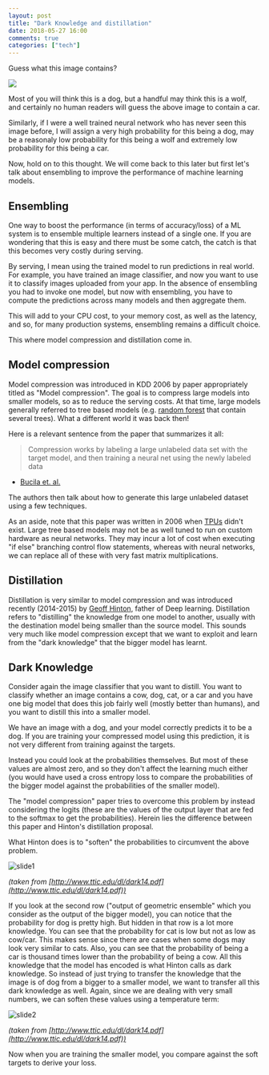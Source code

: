 ```yaml
---
layout: post
title: "Dark Knowledge and distillation"
date: 2018-05-27 16:00
comments: true
categories: ["tech"]
---
```


Guess what this image contains?

![](https://upload.wikimedia.org/wikipedia/commons/9/9f/Alaskan_Malamute.jpg) 

Most of you will think this is a dog, but a handful may think this is a wolf, and certainly no human readers will guess the above image to contain a car.

Similarly, if I were a well trained neural network who has never seen this image before, I will assign a very high probability for this being a dog, may be a reasonaly low probability for this being a wolf and extremely low probability for this being a car.

Now, hold on to this thought. We will come back to this later but first let's talk about ensembling to improve the performance of machine learning models.

## Ensembling
One way to boost the performance (in terms of accuracy/loss) of a ML system is to ensemble multiple learners instead of a single one. If you are wondering that this is easy and there must be some catch, the catch is that this becomes very costly during serving.

By serving, I mean using the trained model to run predictions in real world. For example, you have trained an image classifier, and now you want to use it to classify images uploaded from your app. In the absence of ensembling you had to invoke one model, but now with ensembling, you have to compute the predictions across many models and then aggregate them.

This will add to your CPU cost, to your memory cost, as well as the latency, and so, for many production systems, ensembling remains a difficult choice.

This where model compression and distillation come in.

## Model compression
Model compression was introduced in KDD 2006 by paper appropriately titled as "Model compression". The goal is to compress large models into smaller models, so as to reduce the serving costs. At that time, large models generally referred to tree based models (e.g. [random forest](https://en.wikipedia.org/wiki/Random_forest) that contain several trees). What a different world it was back then!

Here is a relevant sentence from the paper that summarizes it all:

> Compression works by labeling a large unlabeled data set with the target model, and then training a neural net using the newly labeled data
- [Bucila et. al.](http://www.cs.cornell.edu/~caruana/compression.kdd06.pdf)

The authors then talk about how to generate this large unlabeled dataset using a few techniques.

As an aside, note that this paper was written in 2006 when [TPUs](https://cloud.google.com/tpu/) didn't exist. Large tree based models may not be as well tuned to run on custom hardware as neural networks. They may incur a lot of cost when executing "if else" branching control flow statements, whereas with neural networks, we can replace all of these with very fast matrix multiplications.

## Distillation
Distillation is very similar to model compression and was introduced recently (2014-2015) by [Geoff Hinton](https://en.wikipedia.org/wiki/Geoffrey_Hinton), father of Deep learning. Distillation refers to "distilling" the knowledge from one model to another, usually with the destination model being smaller than the source model. This sounds very much like model compression except that we want to exploit and learn from the "dark knowledge" that the bigger model has learnt.

## Dark Knowledge

Consider again the image classifier that you want to distill. You want to classify whether an image contains a cow, dog, cat, or a car and you have one big model that does this job fairly well (mostly better than humans), and you want to distill this into a smaller model.

We have an image with a dog, and your model correctly predicts it to be a dog. If you are training your compressed model using this prediction, it is not very different from training against the targets.

Instead you could look at the probabilities themselves. But most of these values are almost zero, and so they don't affect the learning much either (you would have used a cross entropy loss to compare the probabilities of the bigger model against the probabilities of the smaller model).

The "model compression" paper tries to overcome this problem by instead considering the logits (these are the values of the output layer that are fed to the softmax to get the probabilities). Herein lies the difference between this paper and Hinton's distillation proposal.

What Hinton does is to "soften" the probabilities to circumvent the above problem.

![slide1](https://photos.smugmug.com/Other/Mindisblown/n-ZCNsj/i-Hb3Qff8/0/4f5f46d5/L/i-Hb3Qff8-L.png)

*(taken from [http://www.ttic.edu/dl/dark14.pdf](http://www.ttic.edu/dl/dark14.pdf))*

If you look at the second row ("output of geometric ensemble" which you consider as the output of the bigger model), you can notice that the probability for dog is pretty high. But hidden in that row is a lot more knowledge. You can see that the probability for cat is low but not as low as cow/car. This makes sense since there are cases when some dogs may look very similar to cats. Also, you can see that the probability of being a car is thousand times lower than the probability of being a cow. All this knowledge that the model has encoded is what Hinton calls as dark knowledge. So instead of just trying to transfer the knowledge that the image is of dog from a bigger to a smaller model, we want to transfer all this dark knowledge as well. Again, since we are dealing with very small numbers, we can soften these values using a temperature term:

![slide2](https://photos.smugmug.com/Other/Mindisblown/n-ZCNsj/i-xb87SXC/0/87f235f2/O/i-xb87SXC.png)

*(taken from [http://www.ttic.edu/dl/dark14.pdf](http://www.ttic.edu/dl/dark14.pdf))*

Now when you are training the smaller model, you compare against the soft targets to derive your loss.